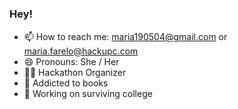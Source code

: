 
#

### Hey! 
- 📫 How to reach me: maria190504@gmail.com or maria.farelo@hackupc.com
- 😄 Pronouns: She / Her
- 🙋‍♀️ Hackathon Organizer
- 📘 Addicted to books
- 🔭 Working on surviving college
 <!-- 👯 I’m looking to collaborate on .
- 🤔 I’m looking for help with ...
- 🌱 I’m currently learning 
- ⚡ Fun fact: ... 
- 💬 Ask me about ... -->
#

